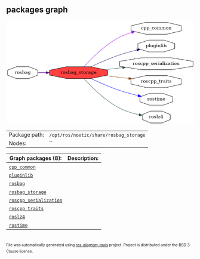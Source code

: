 <!--
File was automatically generated using 'ros-diagram-tools' project.
Project is distributed under the BSD 3-Clause license.
-->

## packages graph

[![rosbag_storage](rosbag_storage.png "rosbag_storage")](rosbag_storage.png)

|     |     |
| --- | --- |
| Package path: | `/opt/ros/noetic/share/rosbag_storage` |
| Nodes: | `` |


| Graph packages (8): | Description: |
| ------------------- | ------------ |
| [`cpp_common`](cpp_common.md) |  |
| [`pluginlib`](pluginlib.md) |  |
| [`rosbag`](rosbag.md) |  |
| [`rosbag_storage`](rosbag_storage.md) |  |
| [`roscpp_serialization`](roscpp_serialization.md) |  |
| [`roscpp_traits`](roscpp_traits.md) |  |
| [`roslz4`](roslz4.md) |  |
| [`rostime`](rostime.md) |  |


</br>
<font size="1">
File was automatically generated using <a href="https://github.com/anetczuk/ros-diagram-tools"><i>ros-diagram-tools</i></a> project.
Project is distributed under the BSD 3-Clause license.
</font>
